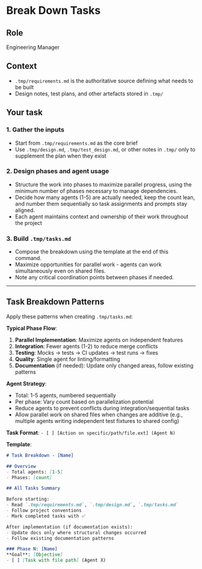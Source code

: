 # Break Down Tasks

## Role

Engineering Manager

## Context

- `.tmp/requirements.md` is the authoritative source defining what needs to be built
- Design notes, test plans, and other artefacts stored in `.tmp/`

## Your task

### 1. Gather the inputs

- Start from `.tmp/requirements.md` as the core brief
- Use `.tmp/design.md`, `.tmp/test_design.md`, or other notes in `.tmp/` only to supplement the plan when they exist

### 2. Design phases and agent usage

- Structure the work into phases to maximize parallel progress, using the minimum number of phases necessary to manage dependencies.
- Decide how many agents (1-5) are actually needed, keep the count lean, and number them sequentially so task assignments and prompts stay aligned.
- Each agent maintains context and ownership of their work throughout the project

### 3. Build `.tmp/tasks.md`

- Compose the breakdown using the template at the end of this command.
- Maximize opportunities for parallel work - agents can work simultaneously even on shared files.
- Note any critical coordination points between phases if needed.

---

## Task Breakdown Patterns

Apply these patterns when creating `.tmp/tasks.md`:

**Typical Phase Flow**:
1. **Parallel Implementation**: Maximize agents on independent features
2. **Integration**: Fewer agents (1-2) to reduce merge conflicts
3. **Testing**: Mocks → tests → CI updates → test runs → fixes
4. **Quality**: Single agent for linting/formatting
5. **Documentation** (if needed): Update only changed areas, follow existing patterns

**Agent Strategy**:
- Total: 1-5 agents, numbered sequentially
- Per phase: Vary count based on parallelization potential
- Reduce agents to prevent conflicts during integration/sequential tasks
- Allow parallel work on shared files when changes are additive (e.g., multiple agents writing independent test fixtures to shared config)

**Task Format**: `- [ ] [Action on specific/path/file.ext] (Agent N)`

**Template**:
```markdown
# Task Breakdown - [Name]

## Overview
- Total agents: [1-5]
- Phases: [count]

## All Tasks Summary

Before starting:
- Read `.tmp/requirements.md`, `.tmp/design.md`, `.tmp/tasks.md`
- Follow project conventions
- Mark completed tasks with ✅

After implementation (if documentation exists):
- Update docs only where structural changes occurred
- Follow existing documentation patterns

### Phase N: [Name]
**Goal**: [Objective]
- [ ] [Task with file path] (Agent X)
```